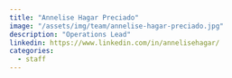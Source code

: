 ```yaml
---
title: "Annelise Hagar Preciado"
image: "/assets/img/team/annelise-hagar-preciado.jpg"
description: "Operations Lead"
linkedin: https://www.linkedin.com/in/annelisehagar/
categories:
  - staff
---
```

